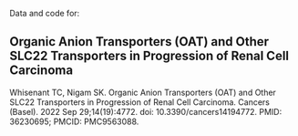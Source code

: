 Data and code for:

## Organic Anion Transporters (OAT) and Other SLC22 Transporters in Progression of Renal Cell Carcinoma

Whisenant TC, Nigam SK. Organic Anion Transporters (OAT) and Other SLC22 Transporters in Progression of Renal Cell Carcinoma. Cancers (Basel). 2022 Sep 29;14(19):4772. doi: 10.3390/cancers14194772. PMID: 36230695; PMCID: PMC9563088.
